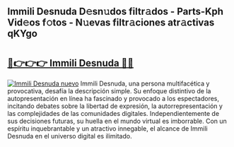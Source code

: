 ## Immili Desnuda D𝚎sn𝚞dos filtr𝚊dos - Parts-Kph Vid𝚎os f𝚘tos - N𝚞evas filtr𝚊ciones atr𝚊ctivas qKYgo

# <h2><a href="http://mb8tyb.tromn.icu/?c=Immili+Desnuda">🔗👉👉👉 Immili Desnuda 🔗🔗</a></h2>

[![Immili Desnuda nuevo](https://i.imgur.com/pEAQMta.gif)](http://mb8tyb.tromn.icu/?c=Immili+Desnuda)
Immili Desnuda, una persona multifacética y provocativa, desafía la descripción simple. Su enfoque distintivo de la autopresentación en línea ha fascinado y provocado a los espectadores, incitando debates sobre la libertad de expresión, la autorrepresentación y las complejidades de las comunidades digitales. Independientemente de sus decisiones futuras, su huella en el mundo virtual es imborrable. Con un espíritu inquebrantable y un atractivo innegable, el alcance de Immili Desnuda en el universo digital es ilimitado.
